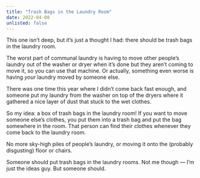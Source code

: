 ```yaml
---
title: "Trash Bags in the Laundry Room"
date: 2022-04-08
unlisted: false
---
```


This one isn’t deep, but it’s just a thought I had: there should be trash bags in the laundry room.

The worst part of communal laundry is having to move other people’s laundry out of the washer or dryer when it’s done but they aren’t coming to move it, so you can use that machine. Or actually, something even worse is having _your_ laundry moved by someone else.

There was one time this year where I didn’t come back fast enough, and someone put my laundry from the washer on top of the dryers where it gathered a nice layer of dust that stuck to the wet clothes.

So my idea: a box of trash bags in the laundry room! If you want to move someone else’s clothes, you put them into a trash bag and put the bag somewhere in the room. That person can find their clothes whenever they come back to the laundry room.

No more sky-high piles of people’s laundry, or moving it onto the (probably disgusting) floor or chairs.

Someone should put trash bags in the laundry rooms. Not me though — I’m just the ideas guy. But someone should.
